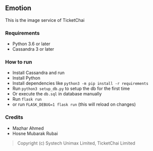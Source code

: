 ## Emotion

This is the image service of TicketChai

### Requirements

- Python 3.6 or later
- Cassandra 3 or later

### How to run

- Install Cassandra and run
- Install Python
- Install dependencies like `python3 -m pip install -r requirements`
- Run `python3 setup_db.py` to setup the db for the first time
- Or execute the `db.sql` in database manually
- Run `flask run`
- or run `FLASK_DEBUG=1 flask run` (this will reload on changes)

### Credits

- Mazhar Ahmed
- Hosne Mubarak Rubai

> Copyright (c) Systech Unimax Limited, TicketChai Limited
